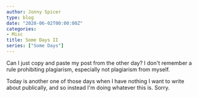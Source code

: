 ```yaml
---
author: Jonny Spicer
type: blog
date: "2020-06-02T00:00:00Z"
categories:
- Misc
title: Some Days II
series: ["Some Days"]
---
```

Can I just copy and paste my post from the other day? I don't remember a rule prohibiting plagiarism, especially not
plagiarism from myself.

Today is another one of those days when I have nothing I want to write about publically, and so instead I'm doing
whatever this is. Sorry.
